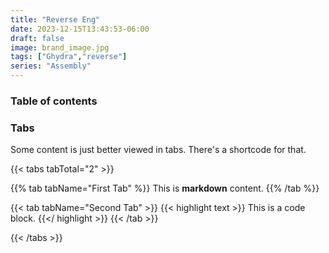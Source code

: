 ```yaml
---
title: "Reverse Eng"
date: 2023-12-15T13:43:53-06:00
draft: false
image: brand_image.jpg
tags: ["Ghydra","reverse"]
series: "Assembly"
---
```




### Table of contents

### Tabs

Some content is just better viewed in tabs.  There's a shortcode for that.

{{< tabs tabTotal="2" >}}

{{% tab tabName="First Tab" %}}
This is **markdown** content.
{{% /tab %}}

{{< tab tabName="Second Tab" >}}
{{< highlight text >}}
This is a code block.
{{</ highlight >}}
{{< /tab >}}

{{< /tabs >}}